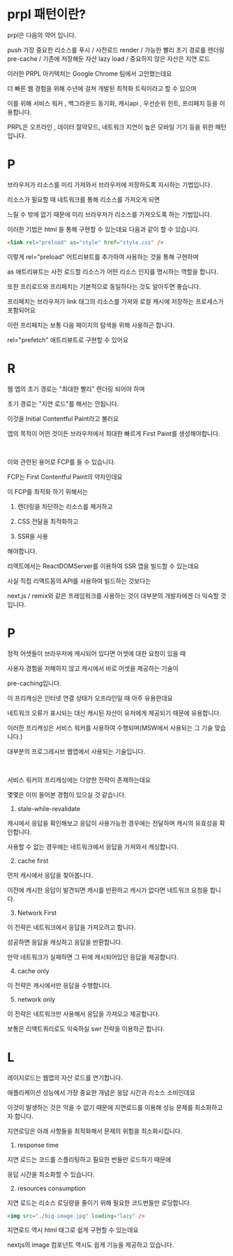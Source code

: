 # prpl 패턴이란?

prpl은 다음의 약어 입니다.

push 가장 중요한 리소스를 푸시 / 사전로드
render / 가능한 빨리 초기 경로를 렌더링
pre-cache / 기존에 저장해둔 자산
lazy load / 중요하지 않은 자산은 지연 로드

이러한 PRPL 아키텍처는 Google Chrome 팀에서 고안했는데요

더 빠른 웹 경험을 위해 수년에 걸쳐 개발된 최적화 트릭이라고 할 수 있으며

이를 위해 서비스 워커 , 백그라운드 동기화, 캐시api , 우선순위 힌트, 프리페치 등을 이용합니다.

PRPL은 오프라인 , 데이터 절약모드, 네트워크 지연이 높은 모바일 기기 등을 위한 패턴입니다.

# P

브라우저가 리소스를 미리 가져와서 브라우저에 저장하도록 지시하는 기법입니다.

리소스가 필요할 때 네트워크를 통해 리소스를 가져오게 되면

느릴 수 밖에 없기 때문에 미리 브라우저가 리소스를 가져오도록 하는 기법입니다.

이러한 기법은 html 을 통해 구현할 수 있는데요 다음과 같이 할 수 있습니다.

```html
<link rel="preload" as="style" href="style.css" />
```

이렇게 rel="preload" 어트리뷰트를 추가하여 사용하는 것을 통해 구현하며

as 애트리뷰트는 사전 로드할 리소스가 어떤 리소스 인지를 명시하는 역할을 합니다.

또한 프리로드와 프리페치는 기본적으로 동일하다는 것도 알아두면 좋습니다.

프리페치는 브라우저가 link 태그의 리소스를 가져와 로컬 캐시에 저장하는 프로세스가 포함되어요

이런 프리페치는 보통 다음 페이지의 탐색을 위해 사용하곤 합니다.

rel="prefetch" 애트리뷰트로 구현할 수 있어요

# R

웹 앱의 초기 경로는 "최대한 빨리" 렌더링 되어야 하며

초기 경로는 "지연 로드"를 해서는 안됩니다.

이것을 Initial Contentful Paint라고 불러요

앱의 목적이 어떤 것이든 브라우저에서 최대한 빠르게 First Paint를 생성해야합니다.

<br/>

이와 관련된 용어로 FCP를 들 수 있습니다.

FCP는 First Contentful Paint의 약자인데요

이 FCP를 최적화 하기 위해서는

1. 렌더링을 차단하는 리소스를 제거하고

2. CSS 전달을 최적화하고

3. SSR을 사용

해야합니다.

리액트에서는 ReactDOMServer를 이용하여 SSR 앱을 빌드할 수 있는데요

사실 직접 리액트돔의 API를 사용하여 빌드하는 것보다는

next.js / remix와 같은 프레임워크를 사용하는 것이 대부분의 개발자에겐 더 익숙할 것입니다.

# P

정적 어셋들이 브라우저에 캐시되어 있다면 어셋에 대한 요청이 있을 때

사용자 경험을 저해하지 않고 캐시에서 바로 어셋을 제공하는 기술이

pre-caching입니다.

이 프리캐싱은 인터넷 연결 상태가 오프라인일 때 아주 유용한데요

네트워크 오류가 표시되는 대신 캐시된 자산이 유저에게 제공되기 때문에 유용합니다.

이러한 프리캐싱은 서비스 워커를 사용하여 수행되며(MSW에서 사용되는 그 기술 맞습니다.)

대부분의 프로그레시브 웹앱에서 사용되는 기술입니다.

<br/>

서비스 워커의 프리캐싱에는 다양한 전략이 존재하는데요

몇몇은 이미 들어본 경험이 있으실 것 같습니다.

1. stale-while-revalidate

캐시에서 응답을 확인해보고 응답이 사용가능한 경우에는 전달하며 캐시의 유효성을 확인합니다.

사용할 수 없는 경우에는 네트워크에서 응답을 가져와서 캐싱합니다.

2. cache first

먼저 캐시에서 응답을 찾아봅니다.

이전에 캐시한 응답이 발견되면 캐시를 반환하고 캐시가 없다면 네트워크 요청을 합니다.

3. Network First

이 전략은 네트워크에서 응답을 가져오려고 합니다.

성공하면 응답을 캐싱하고 응답을 반환합니다.

만약 네트워크가 실패하면 그 뒤에 캐시되어있던 응답을 제공합니다.

4. cache only

이 전략은 캐시에서만 응답을 수행합니다.

5. network only

이 전략은 네트워크만 사용해서 응답을 가져오고 제공합니다.

보통은 리액트쿼리로도 익숙하실 swr 전략을 이용하곤 합니다.

# L

레이지로드는 웹앱의 자산 로드를 연기합니다.

애플리케이션 성능에서 가장 중요한 개념은 응답 시간과 리소스 소비인데요

이것이 발생하는 것은 막을 수 없기 때문에 지연로드를 이용해 성능 문제를 최소화하고자 합니다.

지연로딩은 아래 사항들을 최적화해서 문제의 위험을 최소화시킵니다.

1. response time

지연 로드는 코드를 스플리팅하고 필요한 번들만 로드하기 때문에

응답 시간을 최소화할 수 있습니다.

2. resources consumption

지연 로드는 리소스 로딩량을 줄이기 위해 필요한 코드번들만 로딩합니다.

```html
<img src="./big-image.jpg" loading="lazy" />
```

지연로드 역시 html 태그로 쉽게 구현할 수 있는데요

nextjs의 image 컴포넌트 역시도 쉽게 기능을 제공하고 있습니다.
